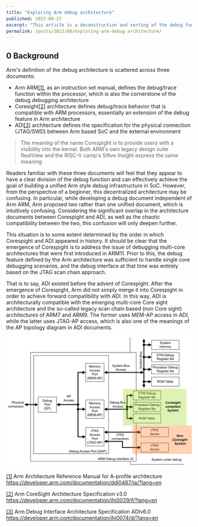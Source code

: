 ```yaml
---
title: "Exploring Arm debug architecture"
published: 2023-08-27
excerpt: "This article is a deconstruction and sorting of the debug function in the Arm architecture, including a discussion of some newer debug features and IP implementations."
permalink: /posts/2023/08/exploring-arm-debug-architecture/ 
---
```


## 0 Background

Arm's definition of the debug architecture is scattered across three documents:

- Arm ARM<a name="_ftnref1" href="#_ftn1">[1]</a>, as an instruction set manual, defines the debug/trace function within the processor, which is also the cornerstone of the debug debugging architecture
- Coresight<a name="_ftnref2" href="#_ftn2">[2]</a> architecture defines debug/trace behavior that is compatible with ARM processors, essentially an extension of the debug feature in Arm architecture
- ADI<a name="_ftnref3" href="#_ftn3">[3]</a> architecture defines the specification for the physical connection (JTAG/SWD) between Arm based SoC and the external environment

> The meaning of the name Corespight is to provide users with a visibility into the kernel. Both ARM's own legacy design suite RealView and the RISC-V camp's Sifive Insight express the same meaning

Readers familiar with these three documents will feel that they appear to have a clear division of the debug function and can effectively achieve the goal of building a unified Arm style debug infrastructure in SoC. However, from the perspective of a beginner, this decentralized architecture may be confusing. In particular, while developing a debug document independent of Arm ARM, Arm proposed two rather than one unified document, which is intuitively confusing. Considering the significant overlap in the architecture documents between Corespight and ADI, as well as the chaotic compatibility between the two, this confusion will only deepen further.

This situation is to some extent determined by the order in which Corespight and ADI appeared in history. It should be clear that the emergence of Corespight is to address the issue of debugging multi-core architectures that were first introduced in ARM11. Prior to this, the debug feature defined by the Arm architecture was sufficient to handle single core debugging scenarios, and the debug interface at that time was entirely based on the JTAG scan chain approach.

That is to say, ADI existed before the advent of Corespight. After the emergence of Corespight, Arm did not simply merge it into Corespight in order to achieve forward compatibility with ADI. In this way, ADI is architecturally compatible with the emerging multi-core Core sight architecture and the so-called legacy scan chain based (non Core sight) architectures of ARM7 and ARM9. The former uses MEM-AP access in ADI, while the latter uses JTAG-AP access, which is also one of the meanings of the AP topology diagram in ADI documents.


![Figure 0-1 DAP topology in ADI](https://raw.githubusercontent.com/srleslie/srleslie.github.io/master/_posts/assets/2023-08-27-exploring-arm-debug-architecture/0-1.png)



<a name="_ftn1" href="#_ftnref1">[1]</a> Arm Architecture Reference Manual for A-profile architecture https://developer.arm.com/documentation/ddi0487/ja/?lang=en</p>
<a name="_ftn2" href="#_ftnref2">[2]</a> Arm CoreSight Architecture Specification v3.0 https://developer.arm.com/documentation/ihi0029/f/?lang=en</p>
<a name="_ftn3" href="#_ftnref3">[3]</a> Arm Debug Interface Architecture Specification ADIv6.0 https://developer.arm.com/documentation/ihi0074/d/?lang=en</p>
